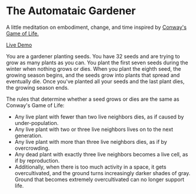 # The Automataic Gardener
A little meditation on embodiment, change, and time inspired by
[Conway's Game of Life.](http://en.wikipedia.org/wiki/Conway's_Game_of_Life)

[Live Demo](http://lharding.github.io/automataic-gardner-js/auto.html)

You are a gardener planting seeds. You have 32 seeds and are trying to grow as many
plants as you can. You plant the first seven seeds during the winter when nothing grows
or dies. When you plant the eighth seed, the growing season begins, and the seeds grow
into plants that spread and eventually die. Once you've planted all your seeds and
the last plant dies, the growing season ends.

The rules that determine whether a seed grows or dies are the same as Conway's Game of Life:

* Any live plant with fewer than two live neighbors dies, as if caused by under-population.
* Any live plant with two or three live neighbors lives on to the next generation.
* Any live plant with more than three live neighbors dies, as if by overcrowding.
* Any dead plant with exactly three live neighbors becomes a live cell, as if by reproduction.
* Additionally, when there is too much activity in a space, it gets overcultivated, and the ground turns increasingly darker shades of gray. Ground that becomes extremely overcultivated can no longer support life.
